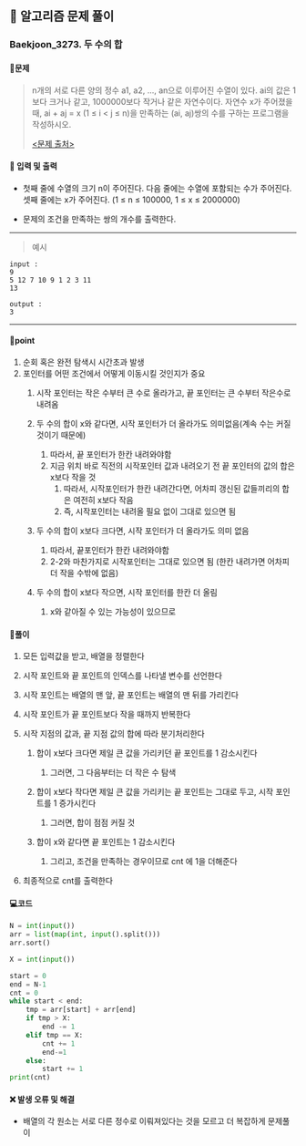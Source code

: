 ## 🐌 알고리즘 문제 풀이

### Baekjoon_3273. 두 수의 합

#### 📒문제

> n개의 서로 다른 양의 정수 a1, a2, ..., an으로 이루어진 수열이 있다. ai의 값은 1보다 크거나 같고, 1000000보다 작거나 같은 자연수이다. 자연수 x가 주어졌을 때, ai + aj = x (1 ≤ i < j ≤ n)을 만족하는 (ai, aj)쌍의 수를 구하는 프로그램을 작성하시오.
>
> [<문제 출처>](https://www.acmicpc.net/problem/3273)



#### :pushpin: 입력 및 출력

- 첫째 줄에 수열의 크기 n이 주어진다. 다음 줄에는 수열에 포함되는 수가 주어진다. 셋째 줄에는 x가 주어진다. (1 ≤ n ≤ 100000, 1 ≤ x ≤ 2000000)

- 문제의 조건을 만족하는 쌍의 개수를 출력한다.



---

> 예시

```
input :
9
5 12 7 10 9 1 2 3 11
13

output :
3
```

----




#### 🚀point

1. 순회 혹은 완전 탐색시 시간초과 발생
1. 포인터를 어떤 조건에서 어떻게 이동시킬 것인지가 중요
   1. 시작 포인터는 작은 수부터 큰 수로 올라가고, 끝 포인터는 큰 수부터 작은수로 내려옴
   1. 두 수의 합이 x와 같다면, 시작 포인터가 더 올라가도 의미없음(계속 수는 커질 것이기 때문에)
      1. 따라서, 끝 포인터가 한칸 내려와야함
      1. 지금 위치 바로 직전의 시작포인터 값과 내려오기 전 끝 포인터의 값의 합은 x보다 작을 것
         1. 따라서, 시작포인터가 한칸 내려간다면, 어차피 갱신된 값들끼리의 합은 여전히 x보다 작음
         1. 즉, 시작포인터는 내려올 필요 없이 그대로 있으면 됨

   1. 두 수의 합이 x보다 크다면, 시작 포인터가 더 올라가도 의미 없음
      1. 따라서, 끝포인터가 한칸 내려와야함
      1. 2-2와 마찬가지로 시작포인터는 그대로 있으면 됨 (한칸 내려가면 어차피 더 작을 수밖에 없음)

   1. 두 수의 합이 x보다 작으면, 시작 포인터를 한칸 더 올림
      1. x와 같아질 수 있는 가능성이 있으므로




#### 🔎풀이

1.  모든 입력값을 받고, 배열을 정렬한다

1.  시작 포인트와 끝 포인트의 인덱스를 나타낼 변수를 선언한다

1.  시작 포인트는 배열의 맨 앞, 끝 포인트는 배열의 맨 뒤를 가리킨다

1.  시작 포인트가 끝 포인트보다 작을 때까지 반복한다

1.  시작 지점의 값과, 끝 지점 값의 합에 따라 분기처리한다

    1.  합이 x보다 크다면 제일 큰 값을 가리키던 끝 포인트를 1 감소시킨다
        1.  그러면, 그 다음부터는 더 작은 수 탐색

    1.  합이 x보다 작다면 제일 큰 값을 가리키는 끝 포인트는 그대로 두고, 시작 포인트를 1 증가시킨다
        1.  그러면, 합이 점점 커질 것
    1.  합이 x와 같다면 끝 포인트는 1 감소시킨다
        1.  그리고, 조건을 만족하는 경우이므로 cnt 에 1을 더해준다

1.  최종적으로 cnt를 출력한다



#### 💻코드

```python
N = int(input())
arr = list(map(int, input().split()))
arr.sort()

X = int(input())

start = 0
end = N-1
cnt = 0
while start < end:
    tmp = arr[start] + arr[end]
    if tmp > X:
        end -= 1
    elif tmp == X:
        cnt += 1
        end-=1
    else:
        start += 1
print(cnt)
```



#### ❌ 발생 오류 및 해결

- 배열의 각 원소는 서로 다른 정수로 이뤄져있다는 것을 모르고 더 복잡하게 문제풀이
